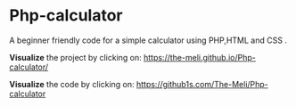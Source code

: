 # Php-calculator
A beginner friendly code for a simple calculator using PHP,HTML and CSS . 

**Visualize** the project by clicking on:  https://the-meli.github.io/Php-calculator/

**Visualize** the code by clicking on:     https://github1s.com/The-Meli/Php-calculator 
